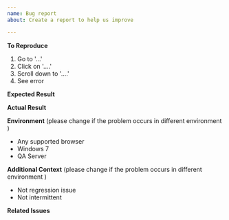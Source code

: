 ```yaml
---
name: Bug report
about: Create a report to help us improve

---
```


**To Reproduce**
1. Go to '...'
2. Click on '....'
3. Scroll down to '....'
4. See error

**Expected Result**

**Actual Result**

**Environment**
(please change if the problem occurs in different environment )
* Any supported browser
* Windows 7 
* QA Server

**Additional Context**
(please change if the problem occurs in different environment )
* Not regression issue
* Not intermittent

**Related Issues**
